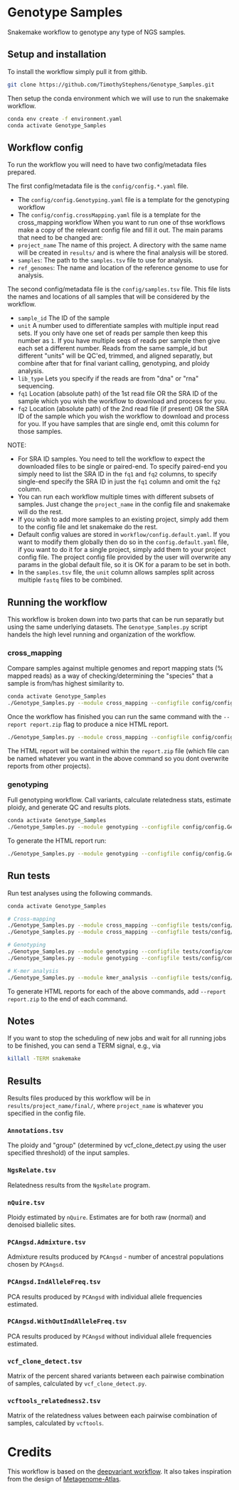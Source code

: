 # Genotype Samples
Snakemake workflow to genotype any type of NGS samples.


## Setup and installation
To install the workflow simply pull it from githib.
```bash
git clone https://github.com/TimothyStephens/Genotype_Samples.git
```

Then setup the conda environment which we will use to run the snakemake workflow.
```bash
conda env create -f environment.yaml
conda activate Genotype_Samples
```


## Workflow config
To run the workflow you will need to have two config/metadata files prepared.

The first config/metadata file is the `config/config.*.yaml` file.
 - The `config/config.Genotyping.yaml` file is a template for the genotyping workflow
 - The `config/config.crossMapping.yaml` file is a template for the cross_mapping workflow
When you want to run one of thse workflows make a copy of the relevant config file and fill it out.
The main params that need to be changed are:
 - `project_name`  The name of this project. A directory with the same name will be created in `results/` and is where the final analysis will be stored.
 - `samples`:      The path to the `samples.tsv` file to use for analysis.
 - `ref_genomes`:  The name and location of the reference genome to use for analysis. 

The second config/metadata file is the `config/samples.tsv` file.
This file lists the names and locations of all samples that will be considered by the workflow. 
 - `sample_id`  The ID of the sample
 - `unit`       A number used to differentiate samples with multiple input read sets. If you only have one set of reads per sample then keep this number as `1`. If you have multiple seqs of reads per sample then give each set a different number. Reads from the same sample_id but different "units" will be QC'ed, trimmed, and aligned separatly, but combine after that for final variant calling, genotyping, and ploidy analysis. 
 - `lib_type`   Lets you specify if the reads are from "dna" or "rna" sequencing. 
 - `fq1`        Location (absolute path) of the 1st read file OR the SRA ID of the sample which you wish the workflow to download and process for you.
 - `fq2`        Location (absolute path) of the 2nd read file (if present) OR the SRA ID of the sample which you wish the workflow to download and process for you. If you have samples that are single end, omit this column for those samples.

NOTE:
 - For SRA ID samples. You need to tell the workflow to expect the downloaded files to be single or paired-end. To specify paired-end you simply need to list the SRA ID in the `fq1` and `fq2` columns, to specify single-end specify the SRA ID in just the `fq1` column and omit the `fq2` column.
 - You can run each workflow multiple times with different subsets of samples. Just change the `project_name` in the config file and snakemake will do the rest. 
 - If you wish to add more samples to an existing project, simply add them to the config file and let snakemake do the rest.
 - Default config values are stored in `workflow/config.default.yaml`. If you want to modify them globally then do so in the `config.default.yaml` file, if you want to do it for a single project, simply add them to your project config file. The project config file provided by the user will overwrite any params in the global default file, so it is OK for a param to be set in both.
 - In the `samples.tsv` file, the `unit` column allows samples split across multiple `fastq` files to be combined.


## Running the workflow
This workflow is broken down into two parts that can be run separatly but using the same underlying datasets.
The `Genotype_Samples.py` script handels the high level running and organization of the workflow.

### cross_mapping
Compare samples against multiple genomes and report mapping stats (% mapped reads) as a way of checking/determining the "species" that a sample is from/has highest similarity to.
```bash
conda activate Genotype_Samples
./Genotype_Samples.py --module cross_mapping --configfile config/config.crossMapping.yaml
```
Once the workflow has finished you can run the same command with the `--report report.zip` flag to produce a nice HTML report.
```bash
./Genotype_Samples.py --module cross_mapping --configfile config/config.crossMapping.yaml --report report.zip
```
The HTML report will be contained within the `report.zip` file (which file can be named whatever you want in the above command so you dont overwrite reports from other projects).


### genotyping
Full genotyping workflow. Call variants, calculate relatedness stats, estimate ploidy, and generate QC and results plots.
```bash
conda activate Genotype_Samples
./Genotype_Samples.py --module genotyping --configfile config/config.Genotyping.yaml
```
To generate the HTML report run:
```bash
./Genotype_Samples.py --module genotyping --configfile config/config.Genotyping.yaml --report report.zip
```



## Run tests
Run test analyses using the following commands.
```bash
conda activate Genotype_Samples

# Cross-mapping
./Genotype_Samples.py --module cross_mapping --configfile tests/config/config.crossMapping_small.yaml
./Genotype_Samples.py --module cross_mapping --configfile tests/config/config.crossMapping_big.yaml

# Genotyping
./Genotype_Samples.py --module genotyping --configfile tests/config/config.Genotyping_small.yaml
./Genotype_Samples.py --module genotyping --configfile tests/config/config.Genotyping_big.yaml

# K-mer analysis
./Genotype_Samples.py --module kmer_analysis --configfile tests/config/config.KmerAnalysis_small.yaml
```
To generate HTML reports for each of the above commands, add `--report report.zip` to the end of each command.



## Notes
If you want to stop the scheduling of new jobs and wait for all running jobs to be finished, you can send a TERM signal, e.g., via
```bash
killall -TERM snakemake
```



## Results
Results files produced by this workflow will be in `results/project_name/final/`, where `project_name` is whatever you specified in the config file.

### `Annotations.tsv`
The ploidy and "group" (determined by vcf_clone_detect.py using the user specified threshold) of the input samples.

### `NgsRelate.tsv`
Relatedness results from the `NgsRelate` program. 

### `nQuire.tsv`
Ploidy estimated by `nQuire`. Estimates are for both raw (normal) and denoised biallelic sites.

### `PCAngsd.Admixture.tsv`
Admixture results produced by `PCAngsd` - number of ancestral populations chosen by `PCAngsd`.

### `PCAngsd.IndAlleleFreq.tsv`
PCA results produced by  `PCAngsd` with individual allele frequencies estimated.

### `PCAngsd.WithOutIndAlleleFreq.tsv`
PCA results produced by  `PCAngsd` without individual allele frequencies estimated.

### `vcf_clone_detect.tsv`
Matrix of the percent shared variants between each pairwise combination of samples, calculated by `vcf_clone_detect.py`.

### `vcftools_relatedness2.tsv`
Matrix of the relatedness values between each pairwise combination of samples, calculated by `vcftools`.


# Credits
This workflow is based on the [deepvariant workflow](https://github.com/nikostr/dna-seq-deepvariant-glnexus-variant-calling).
It also takes inspiration from the design of [Metagenome-Atlas](https://github.com/metagenome-atlas/atlas).

